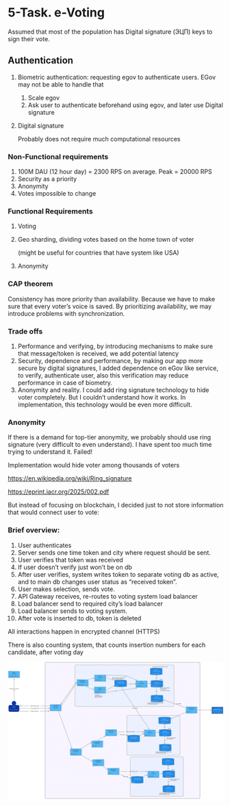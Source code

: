 # 5-Task. e-Voting
Assumed that most of the population has Digital signature (ЭЦП) keys to sign their vote.

## Authentication

1.  Biometric authentication: requesting egov to authenticate users. EGov may not be able to handle that
    1. Scale egov
    2. Ask user to authenticate beforehand using egov, and later use Digital signature
2. Digital signature
    
    Probably does not require much computational resources
    

### Non-Functional requirements

1. 100M DAU (12 hour day) = 2300 RPS on average. Peak = 20000 RPS
2. Security as a priority
3. Anonymity
4. Votes impossible to change

### Functional Requirements

1. Voting
2. Geo sharding, dividing votes based on the home town of voter
    
    (might be useful for countries that have system like USA)
    
3. Anonymity

### CAP theorem

Consistency has more priority than availability. Because we have to make sure that every voter’s voice is saved. By prioritizing availability, we may introduce problems with synchronization.

### Trade offs

1. Performance and verifying, by introducing mechanisms to make sure that message/token is received, we add potential latency
2. Security, dependence and performance, by making our app more secure by digital signatures, I added dependence on eGov like service, to verify, authenticate user, also this verification may reduce performance in case of biometry.
3. Anonymity and reality. I could add ring signature technology to hide voter completely. But I couldn’t understand how it works. In implementation, this technology would be even more difficult.

### Anonymity

If there is a demand for top-tier anonymity, we probably should use ring signature (very difficult to even understand). I have spent too much time trying to understand it. Failed!

Implementation would hide voter among thousands of voters

https://en.wikipedia.org/wiki/Ring_signature

https://eprint.iacr.org/2025/002.pdf

But instead of focusing on blockchain, I decided just to not store information that would connect user to vote:

### Brief overview:

1. User authenticates
2. Server sends one time token and city where request should be sent. 
3. User verifies that token was received
4. If user doesn’t verify just won’t be on db
5. After user verifies, system writes token to separate voting db as active, and to main db changes user status as “received token”.
6. User makes selection, sends vote.
7. API Gateway receives, re-routes to voting system load balancer
8. Load balancer send to required city’s load balancer
9. Load balancer sends to voting system.
10. After vote is inserted to db, token is deleted

All interactions happen in encrypted channel (HTTPS)

There is also counting system, that counts insertion numbers for each candidate, after voting day

![](e-voting.svg)